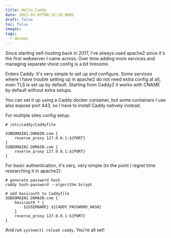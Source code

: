 ```yaml
---
title: Hello Caddy
date: 2021-03-07T08:32:19.000Z
draft: false
toc: false
images:
tags:
  - devops
---
```


Since starting self-hosting back in 2017, I've always used apache2 since it's the first webserver I came across. Over time adding more services and managing separate vhost config is a bit tiresome.

Enters Caddy. It's very simple to set up and configure. Some services where I have trouble setting up in apache2 do not need extra config at all, even TLS is set up by default. Starting from Caddy2 it works with CNAME by default without extra setups.

You can set it up using a Caddy docker container, but some containers I use also expose port 443, so I have to install Caddy natively instead.

For multiple sites config setup:

```caddyfile
# /etc/caddy/Caddyfile

SUBDOMAIN1.DOMAIN.com {
    reverse_proxy 127.0.0.1:${PORT}
}
SUBDOMAIN2.DOMAIN.com {
    reverse_proxy 127.0.0.1:${PORT}
}
```

For basic authentication, it's very, very simple (to the point I regret time researching it in apache2):

```caddyfile
# generate password hash
caddy hash-password --algorithm bcrypt

# add basicauth to Caddyfile
SUBDOMAIN1.DOMAIN.com {
    basicauth * {
        ${USERNAME} ${CADDY_PASSWORD_HASH}
    }
    reverse_proxy 127.0.0.1:${PORT}
}
```

And run `systemctl reload caddy`. You're all set!

